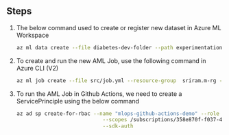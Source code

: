 
## Steps

1. The below command used to create or register new dataset in Azure ML Workspace

    ```sh
    az ml data create --file diabetes-dev-folder --path experimentation/data --resource-group sriram.m-rg --workspace-name mlopsdemo
    ```

2. To create and run the new AML Job, use the following command in Azure CLI (V2)

    ```sh
    az ml job create --file src/job.yml --resource-group  sriram.m-rg --workspace-name mlopsdemo
    ```
                       
3. To run the AML Job in Github Actions, we need to create a ServicePrinciple using the below command

    ```sh
    az ad sp create-for-rbac --name "mlops-github-actions-demo" --role contributor \
                                --scopes /subscriptions/358e870f-f037-490e-8ee3-6c17b7430d54/resourceGroups/sriram.m-rg \
                                --sdk-auth
    ```